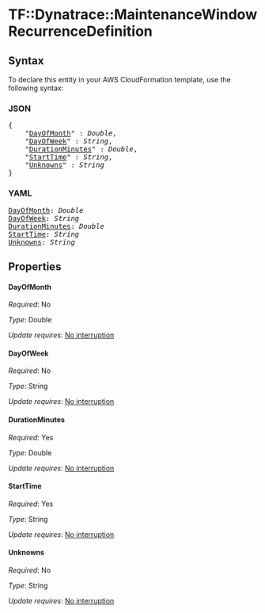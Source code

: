 # TF::Dynatrace::MaintenanceWindow RecurrenceDefinition

## Syntax

To declare this entity in your AWS CloudFormation template, use the following syntax:

### JSON

<pre>
{
    "<a href="#dayofmonth" title="DayOfMonth">DayOfMonth</a>" : <i>Double</i>,
    "<a href="#dayofweek" title="DayOfWeek">DayOfWeek</a>" : <i>String</i>,
    "<a href="#durationminutes" title="DurationMinutes">DurationMinutes</a>" : <i>Double</i>,
    "<a href="#starttime" title="StartTime">StartTime</a>" : <i>String</i>,
    "<a href="#unknowns" title="Unknowns">Unknowns</a>" : <i>String</i>
}
</pre>

### YAML

<pre>
<a href="#dayofmonth" title="DayOfMonth">DayOfMonth</a>: <i>Double</i>
<a href="#dayofweek" title="DayOfWeek">DayOfWeek</a>: <i>String</i>
<a href="#durationminutes" title="DurationMinutes">DurationMinutes</a>: <i>Double</i>
<a href="#starttime" title="StartTime">StartTime</a>: <i>String</i>
<a href="#unknowns" title="Unknowns">Unknowns</a>: <i>String</i>
</pre>

## Properties

#### DayOfMonth

_Required_: No

_Type_: Double

_Update requires_: [No interruption](https://docs.aws.amazon.com/AWSCloudFormation/latest/UserGuide/using-cfn-updating-stacks-update-behaviors.html#update-no-interrupt)

#### DayOfWeek

_Required_: No

_Type_: String

_Update requires_: [No interruption](https://docs.aws.amazon.com/AWSCloudFormation/latest/UserGuide/using-cfn-updating-stacks-update-behaviors.html#update-no-interrupt)

#### DurationMinutes

_Required_: Yes

_Type_: Double

_Update requires_: [No interruption](https://docs.aws.amazon.com/AWSCloudFormation/latest/UserGuide/using-cfn-updating-stacks-update-behaviors.html#update-no-interrupt)

#### StartTime

_Required_: Yes

_Type_: String

_Update requires_: [No interruption](https://docs.aws.amazon.com/AWSCloudFormation/latest/UserGuide/using-cfn-updating-stacks-update-behaviors.html#update-no-interrupt)

#### Unknowns

_Required_: No

_Type_: String

_Update requires_: [No interruption](https://docs.aws.amazon.com/AWSCloudFormation/latest/UserGuide/using-cfn-updating-stacks-update-behaviors.html#update-no-interrupt)

